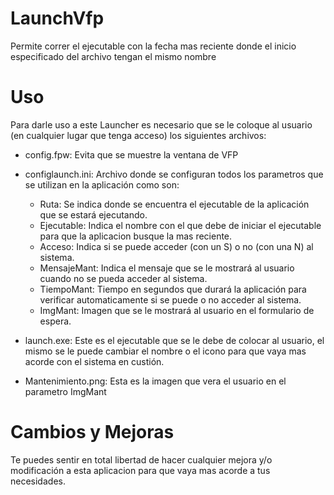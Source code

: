# LaunchVfp
 Permite correr el ejecutable con la fecha mas reciente donde el inicio especificado del archivo tengan el mismo nombre

# Uso
Para darle uso a este Launcher es necesario que se le coloque al usuario (en cualquier lugar que tenga acceso) los siguientes archivos:

*   config.fpw: Evita que se muestre la ventana de VFP

*   configlaunch.ini: Archivo donde se configuran todos los parametros que se utilizan en la aplicación como son:
	* Ruta: Se indica donde se encuentra el ejecutable de la aplicación que se estará ejecutando.
	* Ejecutable: Indica el nombre con el que debe de iniciar el ejecutable para que la aplicacion busque la mas reciente.
	* Acceso: Indica si se puede acceder (con un S) o no (con una N) al sistema.
	* MensajeMant: Indica el mensaje que se le mostrará al usuario cuando no se pueda acceder al sistema.
	* TiempoMant: Tiempo en segundos que durará la aplicación para verificar automaticamente si se puede o no acceder al sistema.
	* ImgMant: Imagen que se le mostrará al usuario en el formulario de espera.

*   launch.exe: Este es el ejecutable que se le debe de colocar al usuario, el mismo se le puede cambiar el nombre o el icono para que vaya mas acorde con el sistema en custión.
*	Mantenimiento.png: Esta es la imagen que vera el usuario en el parametro ImgMant

# Cambios y Mejoras
Te puedes sentir en total libertad de hacer cualquier mejora y/o modificación a esta aplicacion para que vaya mas acorde a tus necesidades.
 